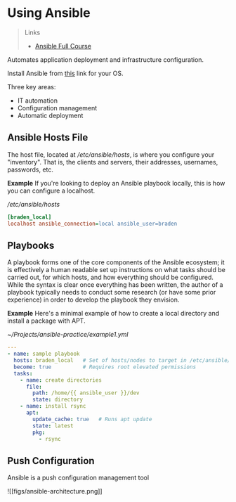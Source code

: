 # Using Ansible
> Links
> - [Ansible Full Course](https://www.youtube.com/watch?v=EcnqJbxBcM0)

Automates application deployment and infrastructure configuration.

Install Ansible from [this](https://docs.ansible.com/ansible/latest/installation_guide/intro_installation.html) link for your OS.

Three key areas:
- IT automation
- Configuration management
- Automatic deployment

## Ansible Hosts File
The host file, located at */etc/ansible/hosts*, is where you configure your "inventory". That is, the clients and servers, their addresses, usernames, passwords, etc. 

**Example**
If you're looking to deploy an Ansible playbook locally, this is how you can configure a localhost.

*/etc/ansible/hosts*
```ini
[braden_local]
localhost ansible_connection=local ansible_user=braden
```

## Playbooks
A playbook forms one of the core components of the Ansible ecosystem; it is effectively a human readable set up instructions on what tasks should be carried out, for which hosts, and how everything should be configured. While the syntax is clear once everything has been written, the author of a playbook typically needs to conduct some research (or have some prior experience) in order to develop the playbook they envision.

**Example**
Here's a minimal example of how to create a local directory and install a package with APT.

*~/Projects/ansible-practice/example1.yml*
```yaml
---    
- name: sample playbook    
  hosts: braden_local   # Set of hosts/nodes to target in /etc/ansible/hosts        
  become: true          # Requires root elevated permissions    
  tasks:                                         
    - name: create directories                   
      file:                                   
        path: /home/{{ ansible_user }}/dev    
        state: directory                                            
    - name: install rsync                           
      apt:                                      
        update_cache: true   # Runs apt update                   
        state: latest                           
        pkg:                                    
          - rsync  
```

## Push Configuration
Ansible is a push configuration management tool

![[figs/ansible-architecture.png]]
